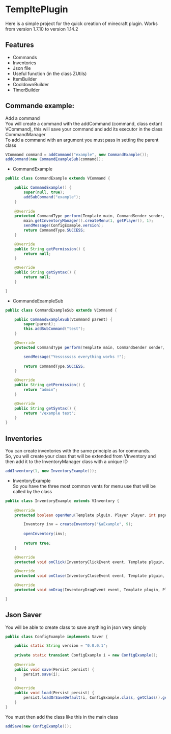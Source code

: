 # TempltePlugin

Here is a simple project for the quick creation of minecraft plugin.
Works from version 1.7.10 to version 1.14.2

## Features

* Commands
* Inventories
* Json file
* Useful function (in the class ZUtils)
* ItemBuilder
* CooldownBuilder
* TimerBuilder

## Commande example:
Add a command<br>
You will create a command with the addCommand (command, class extant VCommand), this will save your command and add its executor in the class CommandManager <br>
To add a command with an argument you must pass in setting the parent class
```java
VCommand command = addCommand("example", new CommandExample());
addCommand(new CommandExampleSub(command));
```
* CommandExample
```java
public class CommandExample extends VCommand {

	public CommandExample() {
		super(null, true);
		addSubCommand("example");
	}
	
	@Override
	protected CommandType perform(Template main, CommandSender sender, String... args) {
		main.getInventoryManager().createMenu(1, getPlayer(), 1);
		sendMessage(ConfigExample.version);
		return CommandType.SUCCESS;
	}

	@Override
	public String getPermission() {
		return null;
	}

	@Override
	public String getSyntax() {
		return null;
	}

}
```
* CommandeExampleSub
```java
public class CommandExampleSub extends VCommand {

	public CommandExampleSub(VCommand parent) {
		super(parent);
		this.addSubCommand("test");
	}

	@Override
	protected CommandType perform(Template main, CommandSender sender, String... args) {

		sendMessage("Yessssssss everything works !");	
		
		return CommandType.SUCCESS;
	}

	@Override
	public String getPermission() {
		return "admin";
	}

	@Override
	public String getSyntax() {
		return "/example test";
	}
}
```
## Inventories
You can create inventories with the same principle as for commands.<br>
So, you will create your class that will be extended from VInventory and then add it to the InventoryManager class with a unique ID

```java
addInventory(1, new InventoryExample());
```
* InventoryExample <br>
So you have the three most common vents for menu use that will be called by the class

```java
public class InventoryExample extends VInventory {
	
	@Override
	protected boolean openMenu(Template plguin, Player player, int page) {

		Inventory inv = createInventory("§aExample", 9);
		
		openInventory(inv);
		
		return true;
	}

	@Override
	protected void onClick(InventoryClickEvent event, Template plguin, Player player) { }

	@Override
	protected void onClose(InventoryCloseEvent event, Template plguin, Player player) { }

	@Override
	protected void onDrag(InventoryDragEvent event, Template plugin, Player player) { }

}
```

## Json Saver

You will be able to create class to save anything in json very simply
```java
public class ConfigExample implements Saver {

	public static String version = "0.0.0.1";
	
	private static transient ConfigExample i = new ConfigExample();
	
	@Override
	public void save(Persist persist) {
		persist.save(i);
	}

	@Override
	public void load(Persist persist) {
		persist.loadOrSaveDefault(i, ConfigExample.class, getClass().getSimpleName().toLowerCase());
	}
}
```
You must then add the class like this in the main class
```java
addSave(new ConfigExample());
```